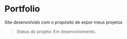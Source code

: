 <h1>Portfolio</h1>

Site desenvolvido com o propósito de expor meus projetos

>Status do projeto: Em desenvolvimento.
